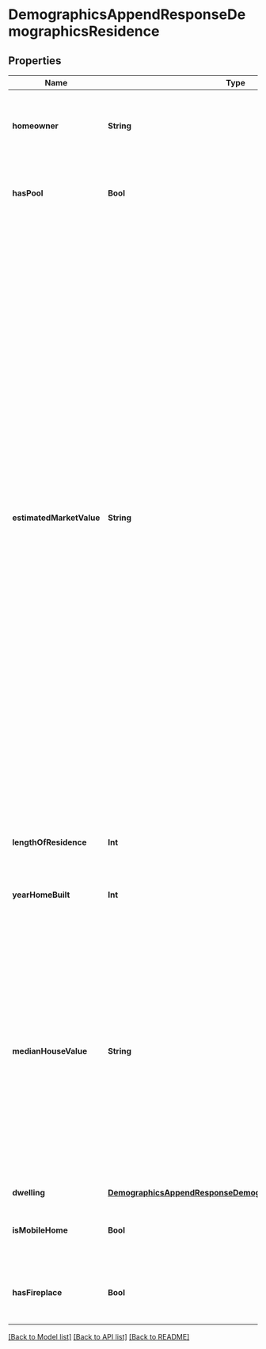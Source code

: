 # DemographicsAppendResponseDemographicsResidence

## Properties
Name | Type | Description | Notes
------------ | ------------- | ------------- | -------------
**homeowner** | **String** | Indicates whether the person is the owner or a tenant of the residence. | [optional] 
**hasPool** | **Bool** | Indicates whether the residence is flagged as having a pool. | [optional] 
**estimatedMarketValue** | **String** | The estimated market value of the residence, where A &#x3D; $1, 000 - $24, 999; B &#x3D; $25, 000 - $49, 999; C &#x3D; $50, 000 - $74, 999; D &#x3D; $75, 000 - $99, 999; E &#x3D; $100, 000 - $124, 999; F &#x3D; $125, 000 - $149, 999; G &#x3D; $150, 000 - $174, 999; H &#x3D; $175, 000 - $199, 999; I &#x3D; $200, 000 - $224, 999; J &#x3D; $225, 000 - $249, 999; K &#x3D; $250, 000 - $274, 999; L &#x3D; $275, 000 - $299, 999; M &#x3D; $300, 000 - $349, 999; N &#x3D; $350, 000 - $399, 999; O &#x3D; $400, 000 - $449, 999; P &#x3D; $450, 000 - $499, 999; Q &#x3D; $500, 000 - $749, 999; R &#x3D; $750, 000 - $999, 999; S &#x3D; &gt; $999,999. | [optional] 
**lengthOfResidence** | **Int** | The number of years the person has lived at the residence. | [optional] 
**yearHomeBuilt** | **Int** | The year the residence was built. | [optional] 
**medianHouseValue** | **String** | The median value of the residence, where A &#x3D; &lt; $50, 000; B &#x3D; $50, 000 - $99, 999; C &#x3D; $100, 000 - $149, 999; D &#x3D; $150, 000 - $249, 999; E &#x3D; $250, 000 - $349, 999; F &#x3D; $350, 000 - $499, 999; G &#x3D; $500, 000 - $749, 999; H &#x3D; $750, 000 - $999, 999; I &#x3D; &gt; $999,999. | [optional] 
**dwelling** | [**DemographicsAppendResponseDemographicsResidenceDwelling**](DemographicsAppendResponseDemographicsResidenceDwelling.md) |  | [optional] 
**isMobileHome** | **Bool** | Indicates whether the residence is flagged as a mobile home. | [optional] 
**hasFireplace** | **Bool** | Indicates whether the residence is flagged as having a fireplace. | [optional] 

[[Back to Model list]](../README.md#documentation-for-models) [[Back to API list]](../README.md#documentation-for-api-endpoints) [[Back to README]](../README.md)



